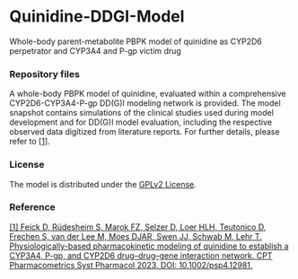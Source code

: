# Quinidine-DDGI-Model

Whole-body parent-metabolite PBPK model of quinidine as CYP2D6 perpetrator and CYP3A4 and P-gp victim drug

### Repository files
A whole-body PBPK model of quinidine, evaluated within a comprehensive CYP2D6-CYP3A4-P-gp DD(G)I modeling network is provided.
The model snapshot contains simulations of the clinical studies used during model development and for DD(G)I model evaluation, including the respective observed data digitized from literature reports. For further details, please refer to [[1](#reference)].

### License
The model is distributed under the [GPLv2 License](https://github.com/Open-Systems-Pharmacology/Suite/blob/develop/LICENSE). 

### Reference
[[1] Feick D, Rüdesheim S, Marok FZ, Selzer D, Loer HLH, Teutonico D, Frechen S, van der Lee M, Moes DJAR, Swen JJ, Schwab M, Lehr T. Physiologically-based pharmacokinetic modeling of quinidine to establish a CYP3A4, P-gp, and CYP2D6 drug–drug–gene interaction network. CPT Pharmacometrics Syst Pharmacol 2023. DOI: 10.1002/psp4.12981.](https://doi.org/10.1002/psp4.12981)
